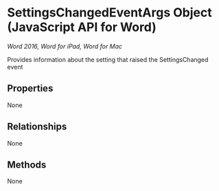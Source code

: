 # SettingsChangedEventArgs Object (JavaScript API for Word)

_Word 2016, Word for iPad, Word for Mac_

Provides information about the setting that raised the SettingsChanged event

## Properties

None

## Relationships
None


## Methods
None

